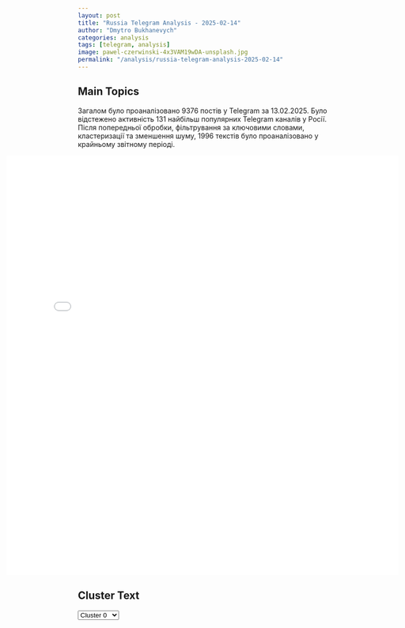 ```yaml
---
layout: post
title: "Russia Telegram Analysis - 2025-02-14"
author: "Dmytro Bukhanevych"
categories: analysis
tags: [telegram, analysis]
image: pawel-czerwinski-4x3VAM19wDA-unsplash.jpg
permalink: "/analysis/russia-telegram-analysis-2025-02-14"
---
```


<style>
    /* Adjusting iframe-container styles */
    .wide-iframe-container {
        width: calc(100% + 30vw);  /* Extending the width */
        margin-left: -15vw;       /* Negative margin to push to the left */
        overflow: hidden;         /* In case the iframe content spills over */
    }

    .wide-iframe-container iframe {
        width: 100%;  /* Making the iframe take the full width of its container */
        border: none; /* Removing any borders from the iframe */
    }

    /* Toggle mechanism */
    .hidden {
        display: none;
    }
    
    .show-content-target:checked + .show-content {
        display: block;
    }
</style>

<h2>Main Topics</h2>
<p>Загалом було проаналізовано 9376 постів у Telegram за 13.02.2025. Було відстежено активність 131 найбільш популярних Telegram каналів у Росії. Після попередньої обробки, фільтрування за ключовими словами, кластеризації та зменшення шуму, 1996 текстів було проаналізовано у крайньому звітному періоді.</p>
<!-- Embedding Main Plotly Visualization -->
<div class="wide-iframe-container">
    <iframe src="{{site.baseurl}}/visualizations/2025-02-14/fig_topics_time.html" height="850"></iframe>
</div>


<h2>Cluster Text</h2>

<!-- Dropdown to select a cluster -->
<select id="clusterSelector" onchange="displayClusterText()">
<option value="0">Cluster 0</option><option value="1">Cluster 1</option><option value="2">Cluster 2</option><option value="3">Cluster 3</option><option value="4">Cluster 4</option><option value="5">Cluster 5</option><option value="6">Cluster 6</option><option value="7">Cluster 7</option><option value="8">Cluster 8</option><option value="9">Cluster 9</option><option value="10">Cluster 10</option><option value="11">Cluster 11</option><option value="12">Cluster 12</option><option value="13">Cluster 13</option><option value="14">Cluster 14</option>
</select>

<!-- Display area for the selected cluster's text -->
<div id="clusterTextDisplay" class="hidden"></div>

<script type="text/javascript">
    var clusterDetails = {"0": "<b>Total Posts:</b> 39<br><b>Date:</b> 2025-02-13 19:31:07+00:00<br><b>Author:</b> cbpub<br><b>Link:</b> https://t.me/s/Cbpub/58795<br><b>Subscribers:</b> 618874<br><b>Text:</b> \u0422\u0435\u043a\u0441\u0442: \u0422\u0440\u0430\u043c\u043f: \"\u042f \u0431\u044b \u0441 \u0443\u0434\u043e\u0432\u043e\u043b\u044c\u0441\u0442\u0432\u0438\u0435\u043c \u0432\u0435\u0440\u043d\u0443\u043b \u0420\u043e\u0441\u0441\u0438\u044e \u0432 G7. \u0418\u0441\u043a\u043b\u044e\u0447\u0438\u0442\u044c \u0420\u043e\u0441\u0441\u0438\u044e \u0431\u044b\u043b\u043e \u043e\u0448\u0438\u0431\u043a\u043e\u0439\".", "1": "<b>Total Posts:</b> 502<br><b>Date:</b> 2025-02-13 01:07:39+00:00<br><b>Author:</b> radarrussiia<br><b>Link:</b> https://t.me/s/radarrussiia/18985<br><b>Subscribers:</b> 686656<br><b>Text:</b> \u0422\u0435\u043a\u0441\u0442: \u0413. \u0413\u0440\u044f\u0437\u0438 \u0438 \u0413\u0440\u044f\u0437\u0438\u043d\u0441\u043a\u043e\u0433\u043e \u041c\u0420. - \u043e\u043f\u0430\u0441\u043d\u043e\u0441\u0442\u044c \u043f\u043e \u0411\u041f\u041b\u0410\u2757\ufe0f\u0420\u0430\u0434\u0430\u0440 \u043f\u043e \u0432\u0441\u0435\u0439 \u0420\u043e\u0441\u0441\u0438\u0438 - @radarrussiia", "2": "<b>Total Posts:</b> 241<br><b>Date:</b> 2025-02-13 06:51:32+00:00<br><b>Author:</b> voenkorkotenok<br><b>Link:</b> https://t.me/s/voenkorKotenok/62105<br><b>Subscribers:</b> 380655<br><b>Text:</b> \u0422\u0435\u043a\u0441\u0442: \u041f\u0440\u043e\u0442\u0438\u0432\u043d\u0438\u043a \u043c\u0438\u043d\u0443\u0432\u0448\u0435\u0439 \u043d\u043e\u0447\u044c\u044e \u043e\u0440\u0433\u0430\u043d\u0438\u0437\u043e\u0432\u0430\u043b \u043c\u0430\u0441\u0448\u0442\u0430\u0431\u043d\u044b\u0439 \u043d\u0430\u043b\u0435\u0442 \u0411\u041f\u041b\u0410 \u0441\u0430\u043c\u043e\u043b\u0435\u0442\u043d\u043e\u0433\u043e \u0442\u0438\u043f\u0430 \u043d\u0430 \u0440\u043e\u0441\u0441\u0438\u0439\u0441\u043a\u0438\u0435 \u0440\u0435\u0433\u0438\u043e\u043d\u044b.\u0414\u0435\u0436\u0443\u0440\u043d\u044b\u043c\u0438 \u0441\u0440\u0435\u0434\u0441\u0442\u0432\u0430\u043c\u0438 \u041f\u0412\u041e \u0441\u0431\u0438\u0442\u044b 83 \u0443\u043a\u0440\u0430\u0438\u043d\u0441\u043a\u0438\u0445 \u0434\u0440\u043e\u043d\u0430.\u0411\u043e\u043b\u044c\u0448\u0435 \u0432\u0441\u0435\u0433\u043e \u0430\u043f\u043f\u0430\u0440\u0430\u0442\u043e\u0432 \u2014 37 \u0435\u0434\u0438\u043d\u0438\u0446 \u2014 \u0443\u043d\u0438\u0447\u0442\u043e\u0436\u0435\u043d\u043e \u043d\u0430\u0434 \u0411\u0440\u044f\u043d\u0441\u043a\u043e\u0439 \u043e\u0431\u043b\u0430\u0441\u0442\u044c\u044e. \u041a\u0440\u043e\u043c\u0435 \u0442\u043e\u0433\u043e, \u043f\u043e 12 \u0431\u0435\u0441\u043f\u0438\u043b\u043e\u0442\u043d\u0438\u043a\u043e\u0432 \u0441\u0431\u0438\u0442\u043e \u043d\u0430\u0434 \u041a\u0443\u0440\u0441\u043a\u043e\u0439 \u0438 \u041b\u0438\u043f\u0435\u0446\u043a\u043e\u0439 \u043e\u0431\u043b\u0430\u0441\u0442\u044f\u043c\u0438, \u0434\u0435\u0432\u044f\u0442\u044c \u2014 \u043d\u0430\u0434 \u0422\u0432\u0435\u0440\u0441\u043a\u043e\u0439, \u043f\u043e \u0442\u0440\u0438 \u2014 \u043d\u0430\u0434 \u0411\u0435\u043b\u0433\u043e\u0440\u043e\u0434\u0441\u043a\u043e\u0439, \u041a\u0430\u043b\u0443\u0436\u0441\u043a\u043e\u0439, \u0421\u043c\u043e\u043b\u0435\u043d\u0441\u043a\u043e\u0439 \u0438 \u0412\u043e\u0440\u043e\u043d\u0435\u0436\u0441\u043a\u043e\u0439, \u043e\u0434\u0438\u043d \u2014 \u043d\u0430\u0434 \u0420\u043e\u0441\u0442\u043e\u0432\u0441\u043a\u043e\u0439.@voenkorKotenok", "3": "<b>Total Posts:</b> 48<br><b>Date:</b> 2025-02-13 21:19:57+00:00<br><b>Author:</b> shot_shot<br><b>Link:</b> https://t.me/s/shot_shot/77338<br><b>Subscribers:</b> 1243135<br><b>Text:</b> \u0422\u0435\u043a\u0441\u0442: \u0414\u043e\u043d\u0430\u043b\u044c\u0434 \u0422\u0440\u0430\u043c\u043f \u0430\u043d\u043e\u043d\u0441\u0438\u0440\u043e\u0432\u0430\u043b \u0432\u0441\u0442\u0440\u0435\u0447\u0443 \u043f\u0440\u0435\u0434\u0441\u0442\u0430\u0432\u0438\u0442\u0435\u043b\u0435\u0439 \u0420\u043e\u0441\u0441\u0438\u0438, \u0421\u0428\u0410 \u0438 \u0423\u043a\u0440\u0430\u0438\u043d\u044b \u043d\u0430 \u041c\u044e\u043d\u0445\u0435\u043d\u0441\u043a\u043e\u0439 \u043a\u043e\u043d\u0444\u0435\u0440\u0435\u043d\u0446\u0438\u0438 \u043f\u043e \u0431\u0435\u0437\u043e\u043f\u0430\u0441\u043d\u043e\u0441\u0442\u0438.\u0427\u0442\u043e \u0435\u0449\u0451 \u0441\u043a\u0430\u0437\u0430\u043b \u043f\u0440\u0435\u0437\u0438\u0434\u0435\u043d\u0442 \u0421\u0428\u0410:\u00a0\u2014 \u041f\u0440\u0435\u0434\u0441\u0442\u0430\u0432\u0438\u0442\u0435\u043b\u0438 \u0420\u0424 \u0438 \u0421\u0428\u0410 \u043f\u0440\u043e\u0432\u0435\u0434\u0443\u0442 14 \u0444\u0435\u0432\u0440\u0430\u043b\u044f \u043a\u043e\u043d\u0442\u0430\u043a\u0442\u044b \u043f\u043e \u0443\u0440\u0435\u0433\u0443\u043b\u0438\u0440\u043e\u0432\u0430\u043d\u0438\u044e \u0443\u043a\u0440\u0430\u0438\u043d\u0441\u043a\u043e\u0433\u043e \u043a\u043e\u043d\u0444\u043b\u0438\u043a\u0442\u0430: \"\u0411\u0443\u0434\u0435\u0442 \u0432\u0441\u0442\u0440\u0435\u0447\u0430 \u0432 \u041c\u044e\u043d\u0445\u0435\u043d\u0435 \u0437\u0430\u0432\u0442\u0440\u0430, \u0420\u043e\u0441\u0441\u0438\u044f \u0442\u0430\u043c \u0431\u0443\u0434\u0435\u0442 \u0441 \u043d\u0430\u0448\u0438\u043c\u0438 \u043b\u044e\u0434\u044c\u043c\u0438, \u0423\u043a\u0440\u0430\u0438\u043d\u0430 \u0442\u043e\u0436\u0435 \u043f\u0440\u0438\u0433\u043b\u0430\u0448\u0435\u043d\u0430. \u041d\u0435 \u0437\u043d\u0430\u044e \u0442\u043e\u0447\u043d\u043e, \u043a\u0442\u043e \u0431\u0443\u0434\u0435\u0442 \u043e\u0442 \u0441\u0442\u0440\u0430\u043d, \u043d\u043e \u0432\u044b\u0441\u043e\u043a\u043e\u043f\u043e\u0441\u0442\u0430\u0432\u043b\u0435\u043d\u043d\u044b\u0435 \u043b\u044e\u0434\u0438 \u0438\u0437 \u0420\u043e\u0441\u0441\u0438\u0438, \u0423\u043a\u0440\u0430\u0438\u043d\u044b \u0438 \u0421\u0428\u0410\".\u2014 \u0411\u043e\u0435\u0432\u044b\u0435 \u0434\u0435\u0439\u0441\u0442\u0432\u0438\u044f \u043d\u0430 \u0423\u043a\u0440\u0430\u0438\u043d\u0435 \u043d\u0430\u0447\u0430\u043b\u0438\u0441\u044c, \u043f\u043e\u0442\u043e\u043c\u0443 \u0447\u0442\u043e \u0411\u0430\u0439\u0434\u0435\u043d \u043f\u043e\u043e\u0431\u0435\u0449\u0430\u043b \u0423\u043a\u0440\u0430\u0438\u043d\u0435 \u0432\u0441\u0442\u0443\u043f\u043b\u0435\u043d\u0438\u0435 \u0432 \u041d\u0410\u0422\u041e.\u2014 \u041f\u043b\u0430\u043d\u0438\u0440\u0443\u0435\u0442 \u043f\u0440\u043e\u0432\u0435\u0441\u0442\u0438 \u0441\u0430\u043c\u043c\u0438\u0442 \u0441 \u0421\u0438 \u0426\u0437\u0438\u043d\u044c\u043f\u0438\u043d\u043e\u043c \u0438 \u041f\u0443\u0442\u0438\u043d\u044b\u043c \u043e \u0441\u043e\u043a\u0440\u0430\u0449\u0435\u043d\u0438\u0438 \u0430\u0440\u0441\u0435\u043d\u0430\u043b\u0430 \u044f\u0434\u0435\u0440\u043d\u044b\u0445 \u0432\u043e\u043e\u0440\u0443\u0436\u0435\u043d\u0438\u0439.\u00a0\u2014 \u0425\u043e\u0442\u0435\u043b \u0431\u044b \u0432\u0435\u0440\u043d\u0443\u0442\u044c \u0420\u043e\u0441\u0441\u0438\u044e \u0432 G7. \u041e\u0431\u0430\u043c\u0430 \u0441\u043e\u0432\u0435\u0440\u0448\u0438\u043b \u043e\u0448\u0438\u0431\u043a\u0443, \u0438\u0441\u043a\u043b\u044e\u0447\u0438\u0432 \u0420\u043e\u0441\u0441\u0438\u044e \u0438\u0437 G8: \"\u0412\u043e\u043f\u0440\u043e\u0441 \u0431\u044b\u043b \u043d\u0435 \u0432 \u0442\u043e\u043c, \u0447\u0442\u043e\u0431\u044b \u043b\u044e\u0431\u0438\u0442\u044c \u0438\u043b\u0438 \u043d\u0435 \u043b\u044e\u0431\u0438\u0442\u044c \u0420\u043e\u0441\u0441\u0438\u044e, \u044d\u0442\u043e \u0431\u044b\u043b\u043e G8. \u0414\u0443\u043c\u0430\u044e, \u041f\u0443\u0442\u0438\u043d \u0440\u0430\u0434 \u0431\u044b\u043b \u0431\u044b \u0432\u0435\u0440\u043d\u0443\u0442\u044c\u0441\u044f\".\u00a0\u2014 \u0412\u043e \u0432\u0440\u0435\u043c\u044f \u0440\u0430\u0437\u0433\u043e\u0432\u043e\u0440\u0430 \u0441 \u041f\u0443\u0442\u0438\u043d\u044b\u043c \u0432\u0435\u0440\u0438\u043b \u0435\u0433\u043e \u0441\u043b\u043e\u0432\u0430\u043c \u043e \u0436\u0435\u043b\u0430\u043d\u0438\u0438 \u0443\u0440\u0435\u0433\u0443\u043b\u0438\u0440\u043e\u0432\u0430\u043d\u0438\u044f \u043a\u043e\u043d\u0444\u043b\u0438\u043a\u0442\u0430 \u043d\u0430 \u0423\u043a\u0440\u0430\u0438\u043d\u0435.\u263a \u041f\u043e\u0434\u043f\u0438\u0441\u044b\u0432\u0430\u0439\u0441\u044f \u043d\u0430 SHOT\ud83d\ude42 \u041f\u0440\u0438\u0441\u043b\u0430\u0442\u044c \u043d\u043e\u0432\u043e\u0441\u0442\u044c", "4": "<b>Total Posts:</b> 22<br><b>Date:</b> 2025-02-13 20:06:13+00:00<br><b>Author:</b> ru2ch<br><b>Link:</b> https://t.me/s/ru2ch/135289<br><b>Subscribers:</b> 553412<br><b>Text:</b> \u0422\u0435\u043a\u0441\u0442: \u2757\ufe0f\u041f\u0430\u0441\u0441\u0430\u0436\u0438\u0440\u0441\u043a\u0438\u0439 \u0431\u043e\u0440\u0442 \u0412\u0412\u0421 \u0421\u0428\u0410 C-37B VIP \u0441\u043e\u0432\u0435\u0440\u0448\u0438\u043b \u043f\u043e\u0441\u0430\u0434\u043a\u0443 \u0432 \u0441\u0442\u043e\u043b\u0438\u0447\u043d\u043e\u043c \u0430\u044d\u0440\u043e\u043f\u043e\u0440\u0442\u0443 \u0412\u043d\u0443\u043a\u043e\u0432\u043e", "5": "<b>Total Posts:</b> 719<br><b>Date:</b> 2025-02-13 15:16:30+00:00<br><b>Author:</b> ukr_2025_ru<br><b>Link:</b> https://t.me/s/ukr_2025_ru/234116<br><b>Subscribers:</b> 481449<br><b>Text:</b> \u0422\u0435\u043a\u0441\u0442: \u2755 \u0420\u043e\u0441\u0441\u0438\u044f \u0441\u0447\u0438\u0442\u0430\u0435\u0442 \u0421\u0428\u0410 \u0433\u043b\u0430\u0432\u043d\u044b\u043c \u0432\u0438\u0437\u0430\u0432\u0438 \u0432 \u043f\u0435\u0440\u0435\u0433\u043e\u0432\u043e\u0440\u0430\u0445 \u043f\u043e \u0423\u043a\u0440\u0430\u0438\u043d\u0435, \u0437\u0430\u044f\u0432\u0438\u043b \u041f\u0435\u0441\u043a\u043e\u0432\u0414\u0440\u0443\u0433\u0438\u0435 \u0437\u0430\u044f\u0432\u043b\u0435\u043d\u0438\u044f \u043f\u0440\u0435\u0441\u0441-\u0441\u0435\u043a\u0440\u0435\u0442\u0430\u0440\u044f \u041f\u0440\u0435\u0437\u0438\u0434\u0435\u043d\u0442\u0430 \u0420\u043e\u0441\u0441\u0438\u0438\ud83d\udfe6 \u0423\u043a\u0440\u0430\u0438\u043d\u0430 \u043e\u0431\u044f\u0437\u0430\u0442\u0435\u043b\u044c\u043d\u043e \u0431\u0443\u0434\u0435\u0442 \u0442\u0430\u043a \u0438\u043b\u0438 \u0438\u043d\u0430\u0447\u0435 \u0443\u0447\u0430\u0441\u0442\u0432\u043e\u0432\u0430\u0442\u044c \u0432 \u043f\u0435\u0440\u0435\u0433\u043e\u0432\u043e\u0440\u0430\u0445 \u043f\u043e \u0443\u0440\u0435\u0433\u0443\u043b\u0438\u0440\u043e\u0432\u0430\u043d\u0438\u044e, \u043d\u043e \u0431\u0443\u0434\u0435\u0442 \u0438 \u0434\u0432\u0443\u0441\u0442\u043e\u0440\u043e\u043d\u043d\u0438\u0439 \u0440\u043e\u0441\u0441\u0438\u0439\u0441\u043a\u043e-\u0430\u043c\u0435\u0440\u0438\u043a\u0430\u043d\u0441\u043a\u0438\u0439 \u0442\u0440\u0435\u043a;\ud83d\udfe6 \u041f\u0443\u0442\u0438\u043d \u0438 \u0422\u0440\u0430\u043c\u043f \u043d\u0435 \u043e\u0431\u0441\u0443\u0436\u0434\u0430\u043b\u0438 \u0432\u0447\u0435\u0440\u0430 \u043f\u0440\u0430\u0432\u043e\u0432\u043e\u0439 \u0441\u0442\u0430\u0442\u0443\u0441 \u0417\u0435\u043b\u0435\u043d\u0441\u043a\u043e\u0433\u043e;\ud83d\udfe6 \u041f\u043e\u043a\u0430 \u0440\u0430\u043d\u043e \u0433\u043e\u0432\u043e\u0440\u0438\u0442\u044c, \u043a\u043e\u0433\u0434\u0430 \u041f\u0443\u0442\u0438\u043d \u0438 \u0422\u0440\u0430\u043c\u043f \u043c\u043e\u0433\u0443\u0442 \u0432\u043e\u0441\u043f\u043e\u043b\u044c\u0437\u043e\u0432\u0430\u0442\u044c\u0441\u044f \u0432\u0437\u0430\u0438\u043c\u043d\u044b\u043c\u0438 \u043f\u0440\u0438\u0433\u043b\u0430\u0448\u0435\u043d\u0438\u044f\u043c\u0438 \u043f\u0440\u0438\u0435\u0445\u0430\u0442\u044c;\ud83d\udfe6 \u042d\u0440-\u0420\u0438\u044f\u0434 \u0444\u0438\u0433\u0443\u0440\u0438\u0440\u043e\u0432\u0430\u043b \u043a\u0430\u043a \u0432\u043e\u0437\u043c\u043e\u0436\u043d\u043e\u0435 \u043c\u0435\u0441\u0442\u043e \u0434\u043b\u044f \u0432\u0441\u0442\u0440\u0435\u0447\u0438 \u041f\u0443\u0442\u0438\u043d\u0430 \u0438 \u0422\u0440\u0430\u043c\u043f\u0430 \u0432\u043e \u0432\u0440\u0435\u043c\u044f \u0438\u0445 \u0442\u0435\u043b\u0435\u0444\u043e\u043d\u043d\u043e\u0433\u043e \u0440\u0430\u0437\u0433\u043e\u0432\u043e\u0440\u0430;\ud83d\udfe6 \u041f\u0435\u0441\u043a\u043e\u0432 \u043d\u0430\u043f\u043e\u043c\u043d\u0438\u043b \u043e \u0436\u0435\u043b\u0430\u043d\u0438\u0438 \u0422\u0440\u0430\u043c\u043f\u0430 \u043f\u043e\u0437\u0432\u043e\u043d\u0438\u0442\u044c \u041f\u0443\u0442\u0438\u043d\u0443, \u043e\u0442\u0432\u0435\u0447\u0430\u044f \u043d\u0430 \u0432\u043e\u043f\u0440\u043e\u0441, \u043f\u043e \u0447\u044c\u0435\u0439 \u0438\u043d\u0438\u0446\u0438\u0430\u0442\u0438\u0432\u0435 \u043f\u0440\u043e\u0448\u0435\u043b \u0440\u0430\u0437\u0433\u043e\u0432\u043e\u0440;\ud83d\udfe6 \u041f\u043e\u043a\u0430 \u0440\u0430\u043d\u043e \u0433\u043e\u0432\u043e\u0440\u0438\u0442\u044c, \u043a\u043e\u0433\u0434\u0430 \u041f\u0443\u0442\u0438\u043d \u0438 \u0422\u0440\u0430\u043c\u043f \u043c\u043e\u0433\u0443\u0442 \u0432\u043e\u0441\u043f\u043e\u043b\u044c\u0437\u043e\u0432\u0430\u0442\u044c\u0441\u044f \u0432\u0437\u0430\u0438\u043c\u043d\u044b\u043c\u0438 \u043f\u0440\u0438\u0433\u043b\u0430\u0448\u0435\u043d\u0438\u044f\u043c\u0438 \u043f\u0440\u0438\u0435\u0445\u0430\u0442\u044c;\ud83d\udfe6 \u041f\u0443\u0442\u0438\u043d \u0438 \u0422\u0440\u0430\u043c\u043f \u043d\u0438\u043a\u0430\u043a \u043d\u0435 \u043e\u0431\u0441\u0443\u0436\u0434\u0430\u043b\u0438 \u0435\u0432\u0440\u043e\u043f\u0435\u0439\u0441\u043a\u0438\u0435 \u0434\u0435\u043b\u0430 \u0432\u043e \u0432\u0447\u0435\u0440\u0430\u0448\u043d\u0435\u0439 \u0431\u0435\u0441\u0435\u0434\u0435;\ud83d\udfe6 \u041f\u0443\u0442\u0438\u043d \u0431\u0443\u0434\u0435\u0442 \u0440\u0430\u0434 \u043f\u0440\u0438\u0432\u0435\u0442\u0441\u0442\u0432\u043e\u0432\u0430\u0442\u044c \u0432 \u041c\u043e\u0441\u043a\u0432\u0435 \u043b\u0438\u0434\u0435\u0440\u043e\u0432 \u043a\u0440\u0443\u043f\u043d\u044b\u0445 \u0441\u0442\u0440\u0430\u043d, \u0432 \u0442\u043e\u043c \u0447\u0438\u0441\u043b\u0435 \u0422\u0440\u0430\u043c\u043f\u0430, \u0435\u0441\u043b\u0438 \u043e\u043d\u0438 \u0440\u0435\u0448\u0430\u0442 \u043f\u0440\u0438\u0435\u0445\u0430\u0442\u044c \u043d\u0430 9 \u041c\u0430\u044f.", "6": "<b>Total Posts:</b> 26<br><b>Date:</b> 2025-02-13 07:17:01+00:00<br><b>Author:</b> lentadnya<br><b>Link:</b> https://t.me/s/lentadnya/128304<br><b>Subscribers:</b> 323375<br><b>Text:</b> \u0422\u0435\u043a\u0441\u0442: \ud83d\udc47 \u041a\u0443\u0440\u0441 \u0434\u043e\u043b\u043b\u0430\u0440\u0430 \u043e\u043f\u0443\u0441\u0442\u0438\u043b\u0441\u044f \u0434\u043e 91 \u0440\u0443\u0431\u043b\u044f \u043f\u043e\u0441\u043b\u0435 \u0440\u0430\u0437\u0433\u043e\u0432\u043e\u0440\u0430 \u041f\u0443\u0442\u0438\u043d\u0430 \u0438 \u0422\u0440\u0430\u043c\u043f\u0430.\u041d\u0430 \u044d\u0442\u043e\u043c \u0444\u043e\u043d\u0435  \u0430\u043a\u0446\u0438\u0438 \u043a\u0440\u0443\u043f\u043d\u0435\u0439\u0448\u0438\u0445 \u043e\u0442\u0435\u0447\u0435\u0441\u0442\u0432\u0435\u043d\u043d\u044b\u0445 \u0444\u0438\u0440\u043c \u0432\u0437\u043b\u0435\u0442\u0435\u043b\u0438 \u043d\u0430 5\u20138%. \u0418\u043d\u0434\u0435\u043a\u0441 \u041c\u043e\u0441\u0431\u0438\u0440\u0436\u0438 \u0437\u0430 \u0441\u0443\u0442\u043a\u0438 \u043f\u043e\u0434\u043d\u044f\u043b\u0441\u044f \u043d\u0430 5,7%, \u0434\u043e\u0441\u0442\u0438\u0433\u043d\u0443\u0432 \u0437\u043d\u0430\u0447\u0435\u043d\u0438\u0439 \u0438\u044e\u043b\u044f 2024 \u0433\u043e\u0434\u0430. \u041d\u0430\u0431\u043b\u044e\u0434\u0430\u044e\u0442\u0441\u044f \u0440\u0435\u043a\u043e\u0440\u0434\u043d\u044b\u0435 \u043e\u0431\u044a\u0451\u043c\u044b \u0442\u043e\u0440\u0433\u043e\u0432.\u0416\u043c\u0438 \u2764\ufe0f, \u0447\u0442\u043e\u0431\u044b \u043e\u043f\u0443\u0441\u0442\u0438\u0442\u044c \u0434\u043e\u043b\u043b\u0430\u0440 \u0435\u0449\u0451 \u043d\u0438\u0436\u0435\ud83d\udc49 \u041f\u043e\u0434\u043f\u0438\u0448\u0438\u0441\u044c \u043d\u0430 \u041b\u0435\u043d\u0442\u0443 \u0434\u043d\u044f", "7": "<b>Total Posts:</b> 27<br><b>Date:</b> 2025-02-13 16:28:02+00:00<br><b>Author:</b> cbpub<br><b>Link:</b> https://t.me/s/Cbpub/58782<br><b>Subscribers:</b> 618874<br><b>Text:</b> \u0422\u0435\u043a\u0441\u0442: \u0421\u0428\u0410 \u0432\u0432\u0435\u043b\u0438 \u0441\u0430\u043d\u043a\u0446\u0438\u0438 \u043f\u0440\u043e\u0442\u0438\u0432 \u043f\u0440\u043e\u043a\u0443\u0440\u043e\u0440\u0430 \u041c\u0423\u0421 \u041a\u0430\u0440\u0438\u043c\u0430 \u0425\u0430\u043d\u0430, \u043a\u043e\u0442\u043e\u0440\u044b\u0439 \u0432\u044b\u0434\u0430\u043b \u043e\u0440\u0434\u0435\u0440 \u043d\u0430 \u0430\u0440\u0435\u0441\u0442 \u041f\u0443\u0442\u0438\u043d\u0430.\u041c\u043e\u0441\u043a\u0432\u0430 \u0438 \u0412\u0430\u0448\u0438\u043d\u0433\u0442\u043e\u043d \u2014 \u0431\u0440\u0430\u0442\u044c\u044f \u043d\u0430\u0432\u0435\u043a", "8": "<b>Total Posts:</b> 74<br><b>Date:</b> 2025-02-13 14:13:14+00:00<br><b>Author:</b> ejdailyru<br><b>Link:</b> https://t.me/s/ejdailyru/302371<br><b>Subscribers:</b> 570183<br><b>Text:</b> \u0422\u0435\u043a\u0441\u0442: \u041f\u0440\u0435\u0437\u0438\u0434\u0435\u043d\u0442 \u0423\u043a\u0440\u0430\u0438\u043d\u044b \u0412\u043b\u0430\u0434\u0438\u043c\u0438\u0440 \u0417\u0435\u043b\u0435\u043d\u0441\u043a\u0438\u0439 \u0434\u043e\u043f\u0443\u0441\u0442\u0438\u043b \u0432\u043e\u0437\u043c\u043e\u0436\u043d\u043e\u0441\u0442\u044c \u0441\u043d\u044f\u0442\u0438\u044f \u0441\u0430\u043d\u043a\u0446\u0438\u0439 \u043f\u0440\u043e\u0442\u0438\u0432 \u041f\u0435\u0442\u0440\u0430 \u041f\u043e\u0440\u043e\u0448\u0435\u043d\u043a\u043e, \u0435\u0441\u043b\u0438 \u0442\u043e\u0442 \u043f\u0435\u0440\u0435\u0434\u0430\u0441\u0442 \u0430\u0440\u043c\u0438\u0438 \u0423\u043a\u0440\u0430\u0438\u043d\u044b \u0441\u0432\u043e\u0438 \u0434\u0435\u043d\u044c\u0433\u0438, \u043a\u043e\u0442\u043e\u0440\u044b\u0435 \u0431\u044b\u043b\u0438 \u0432\u044b\u0432\u0435\u0434\u0435\u043d\u044b \u0438\u0437 \u0441\u0442\u0440\u0430\u043d\u044b.\u041f\u043e \u0441\u043b\u043e\u0432\u0430\u043c \u0417\u0435\u043b\u0435\u043d\u0441\u043a\u043e\u0433\u043e, \u0440\u0435\u0447\u044c \u0438\u0434\u0435\u0442 \u043e \u00ab\u043c\u0438\u043b\u043b\u0438\u0430\u0440\u0434\u0430\u0445 \u0433\u0440\u0438\u0432\u0435\u043d\u00bb. \u041e\u043d \u0434\u043e\u0431\u0430\u0432\u0438\u043b, \u0447\u0442\u043e \u0442\u0435, \u043a\u0442\u043e \u043f\u043e\u043f\u0430\u043b \u043f\u043e\u0434 \u0441\u0430\u043d\u043a\u0446\u0438\u0438, \u043c\u043e\u0433\u0443\u0442 \u0432\u0435\u0440\u043d\u0443\u0442\u044c \u0441\u0440\u0435\u0434\u0441\u0442\u0432\u0430 \u0432 \u0431\u044e\u0434\u0436\u0435\u0442. \u0418\u0445 \u043d\u0430\u043f\u0440\u0430\u0432\u044f\u0442 \u0432 \u0432\u043e\u043e\u0440\u0443\u0436\u0435\u043d\u043d\u044b\u0435 \u0441\u0438\u043b\u044b. \u0412 \u044d\u0442\u043e\u043c \u0441\u043b\u0443\u0447\u0430\u0435 \u0441\u0430\u043d\u043a\u0446\u0438\u0438 \u0441\u043d\u0438\u043c\u0443\u0442, \u043f\u043e\u043e\u0431\u0435\u0449\u0430\u043b \u0443\u043a\u0440\u0430\u0438\u043d\u0441\u043a\u0438\u0439 \u043f\u0440\u0435\u0437\u0438\u0434\u0435\u043d\u0442.\u00ab\u042f \u043f\u0440\u043e\u0441\u0442\u043e \u0443\u0434\u0438\u0432\u043b\u0435\u043d, \u0447\u0442\u043e \u0440\u0430\u043d\u044c\u0448\u0435 \u0444\u0438\u043d\u043c\u043e\u043d\u0438\u0442\u043e\u0440\u0438\u043d\u0433 \u043d\u0438\u0447\u0435\u0433\u043e \u043d\u0430\u043c \u043d\u0435 \u043f\u043e\u043a\u0430\u0437\u044b\u0432\u0430\u043b\u00bb, \u2014 \u0440\u0430\u0441\u0441\u043a\u0430\u0437\u0430\u043b \u0417\u0435\u043b\u0435\u043d\u0441\u043a\u0438\u0439.\u041f\u043b\u0430\u0442\u0444\u043e\u0440\u043c\u0430 X (ru)|\u041f\u043b\u0430\u0442\u0444\u043e\u0440\u043ca \u0425 (eng)|BlueSky|WhatsApp", "9": "<b>Total Posts:</b> 35<br><b>Date:</b> 2025-02-13 06:15:14+00:00<br><b>Author:</b> dimsmirnov175<br><b>Link:</b> https://t.me/s/dimsmirnov175/90267<br><b>Subscribers:</b> 344081<br><b>Text:</b> \u0422\u0435\u043a\u0441\u0442: \u00ab\u041a\u0438\u0442\u0430\u0439 \u043f\u044b\u0442\u0430\u0435\u0442\u0441\u044f \u0441\u044b\u0433\u0440\u0430\u0442\u044c \u0440\u043e\u043b\u044c \u043c\u0438\u0440\u043e\u0442\u0432\u043e\u0440\u0446\u0430 \u0432 \u0423\u043a\u0440\u0430\u0438\u043d\u0435\u00bb: \u041f\u0435\u043a\u0438\u043d \u043f\u0440\u0435\u0434\u043b\u043e\u0436\u0438\u043b \u043e\u0440\u0433\u0430\u043d\u0438\u0437\u043e\u0432\u0430\u0442\u044c \u0432\u0441\u0442\u0440\u0435\u0447\u0443 \u041f\u0443\u0442\u0438\u043d\u0430 \u0438 \u0422\u0440\u0430\u043c\u043f\u0430.\u00ab\u041a\u0438\u0442\u0430\u0439 \u0432 \u043f\u043e\u0441\u043b\u0435\u0434\u043d\u0438\u0435 \u043d\u0435\u0434\u0435\u043b\u0438 \u043f\u0435\u0440\u0435\u0434\u0430\u043b \u043a\u043e\u043c\u0430\u043d\u0434\u0435 \u0422\u0440\u0430\u043c\u043f\u0430 \u0447\u0435\u0440\u0435\u0437 \u043f\u043e\u0441\u0440\u0435\u0434\u043d\u0438\u043a\u043e\u0432 \u043f\u0440\u0435\u0434\u043b\u0436\u0435\u043d\u0438\u0435 \u043e \u043f\u0440\u043e\u0432\u0435\u0434\u0435\u043d\u0438\u0438 \u0432\u0441\u0442\u0440\u0435\u0447\u0438 \u0441 \u0443\u0447\u0430\u0441\u0442\u0438\u0435\u043c \u041f\u0443\u0442\u0438\u043d\u0430 \u0438 \u0422\u0440\u0430\u043c\u043f\u0430 \u0438 \u0441\u043e\u0434\u0435\u0439\u0441\u0442\u0432\u0438\u0438 \u043c\u0438\u0440\u043e\u0442\u0432\u043e\u0440\u0447\u0435\u0441\u043a\u0438\u043c \u0443\u0441\u0438\u043b\u0438\u044f\u043c \u043f\u043e\u0441\u043b\u0435 \u0432\u043e\u0437\u043c\u043e\u0436\u043d\u043e\u0433\u043e \u0437\u0430\u043a\u043b\u044e\u0447\u0435\u043d\u0438\u044f \u043f\u0435\u0440\u0435\u043c\u0438\u0440\u0438\u044f. \u041a\u0438\u0442\u0430\u0439\u0441\u043a\u043e\u0435 \u043f\u0440\u0435\u0434\u043b\u043e\u0436\u0435\u043d\u0438\u0435 \u0432 \u0447\u0430\u0441\u0442\u043d\u043e\u0441\u0442\u0438 \u043f\u0440\u0435\u0434\u0443\u0441\u043c\u0430\u0442\u0440\u0438\u0432\u0430\u0435\u0442 \u043f\u0440\u043e\u0432\u0435\u0434\u0435\u043d\u0438\u0435 \u0430\u043c\u0435\u0440\u0438\u043a\u0430\u043d\u043e-\u0440\u043e\u0441\u0441\u0438\u0439\u0441\u043a\u043e\u0433\u043e \u0441\u0430\u043c\u043c\u0438\u0442\u0430 \u0431\u0435\u0437 \u0443\u0447\u0430\u0441\u0442\u0438\u044f \u043f\u0440\u0435\u0437\u0438\u0434\u0435\u043d\u0442\u0430 \u0423\u043a\u0440\u0430\u0438\u043d\u044b \u0417\u0435\u043b\u0435\u043d\u0441\u043a\u043e\u0433\u043e. \u041f\u0435\u0440\u0441\u043f\u0435\u043a\u0442\u0438\u0432\u0430 \u0442\u043e\u0433\u043e, \u0447\u0442\u043e \u0421\u0428\u0410 \u0431\u0443\u0434\u0443\u0442 \u0432\u0435\u0441\u0442\u0438 \u043f\u0435\u0440\u0435\u0433\u043e\u0432\u043e\u0440\u044b \u043e \u0431\u0443\u0434\u0443\u0449\u0435\u043c \u0423\u043a\u0440\u0430\u0438\u043d\u044b \u0438 \u0435\u0432\u0440\u043e\u043f\u0435\u0439\u0441\u043a\u043e\u0439 \u0431\u0435\u0437\u043e\u043f\u0430\u0441\u043d\u043e\u0441\u0442\u0438 \u0441 \u0420\u043e\u0441\u0441\u0438\u0435\u0439 \u0438 \u041a\u0438\u0442\u0430\u0435\u043c, \u043f\u0440\u043e\u0442\u0438\u0432\u043e\u0440\u0435\u0447\u0438\u0442 \u0434\u0430\u0432\u043d\u0435\u043c\u0443 \u043e\u0431\u0435\u0449\u0430\u043d\u0438\u044e \u0417\u0430\u043f\u0430\u0434\u0430 \u0432\u043a\u043b\u044e\u0447\u0430\u0442\u044c \u0423\u043a\u0440\u0430\u0438\u043d\u0443 \u0432 \u043b\u044e\u0431\u044b\u0435 \u043f\u0435\u0440\u0435\u0433\u043e\u0432\u043e\u0440\u044b \u043f\u043e \u043e\u043f\u0440\u0435\u0434\u0435\u043b\u0435\u043d\u0438\u044e \u0435\u0435 \u0431\u0443\u0434\u0443\u0449\u0435\u0433\u043e. \u0411\u0435\u043b\u044b\u0439 \u0434\u043e\u043c \u043e\u0442\u043a\u0430\u0437\u0430\u043b\u0441\u044f \u043f\u043e\u0434\u0442\u0432\u0435\u0440\u0434\u0438\u0442\u044c, \u043f\u043e\u043b\u0443\u0447\u0438\u043b \u043b\u0438 \u043e\u043d \u043f\u0440\u0435\u0434\u043b\u043e\u0436\u0435\u043d\u0438\u0435 \u041a\u0438\u0442\u0430\u044f, \u043d\u043e \u0432\u0441\u0435 \u0436\u0435 \u043e\u0442\u043a\u043b\u043e\u043d\u0438\u043b \u0435\u0433\u043e.\u0412 \u043f\u0440\u043e\u0448\u043b\u043e\u043c \u043c\u0435\u0441\u044f\u0446\u0435 \u0422\u0440\u0430\u043c\u043f \u0441\u043a\u0430\u0437\u0430\u043b: \u00ab\u041d\u0430\u0434\u0435\u044e\u0441\u044c, \u041a\u0438\u0442\u0430\u0439 \u0441\u043c\u043e\u0436\u0435\u0442 \u043f\u043e\u043c\u043e\u0447\u044c \u043d\u0430\u043c \u043e\u0441\u0442\u0430\u043d\u043e\u0432\u0438\u0442\u044c \u0432\u043e\u0439\u043d\u0443, \u0432 \u0447\u0430\u0441\u0442\u043d\u043e\u0441\u0442\u0438, \u043c\u0435\u0436\u0434\u0443 \u0420\u043e\u0441\u0441\u0438\u0435\u0439 \u0438 \u0423\u043a\u0440\u0430\u0438\u043d\u043e\u0439\u00bb\u041f\u043e\u0434\u043f\u0438\u0448\u0438\u0441\u044c \u043d\u0430 \u041f\u0423\u041b N3", "10": "<b>Total Posts:</b> 19<br><b>Date:</b> 2025-02-13 14:56:26+00:00<br><b>Author:</b> slvn_pomet<br><b>Link:</b> https://t.me/s/slvn_pomet/14068<br><b>Subscribers:</b> 3387496237<br><b>Text:</b> \u0422\u0435\u043a\u0441\u0442: \u26a1\ufe0f \u0422\u0440\u0430\u043c\u043f \u0438 \u041f\u0443\u0442\u0438\u043d, \u0432\u0435\u0440\u043e\u044f\u0442\u043d\u043e, \u043f\u043e\u043f\u044b\u0442\u0430\u044e\u0442\u0441\u044f \u043e\u0431\u0435\u0441\u043f\u0435\u0447\u0438\u0442\u044c \u043f\u0440\u0435\u043a\u0440\u0430\u0449\u0435\u043d\u0438\u0435 \u043e\u0433\u043d\u044f \u043a \u041f\u0430\u0441\u0445\u0435 (20 \u0430\u043f\u0440\u0435\u043b\u044f) \u0438\u043b\u0438 9 \u043c\u0430\u044f, \u2014 FT \u0441\u043e \u0441\u0441\u044b\u043b\u043a\u043e\u0439 \u043d\u0430 \u0443\u043a\u0440\u0430\u0438\u043d\u0441\u043a\u0438\u0445 \u0438 \u0437\u0430\u043f\u0430\u0434\u043d\u044b\u0445 \u0432\u044b\u0441\u043e\u043a\u043e\u043f\u043e\u0441\u0442\u0430\u0432\u043b\u0435\u043d\u043d\u044b\u0445 \u0447\u0438\u043d\u043e\u0432\u043d\u0438\u043a\u043e\u0432.\u0421\u043e\u043b\u043e\u0432\u044c\u0438\u043d\u044b\u0439 \u041f\u043e\u043c\u0451\u0442", "11": "<b>Total Posts:</b> 22<br><b>Date:</b> 2025-02-13 19:11:27+00:00<br><b>Author:</b> tvrain<br><b>Link:</b> https://t.me/s/tvrain/85657<br><b>Subscribers:</b> 479226<br><b>Text:</b> \u0422\u0435\u043a\u0441\u0442: \u0420\u043e\u0441\u0441\u0438\u044f\u043d\u0438\u043d\u0430 \u0410\u043b\u0435\u043a\u0441\u0430\u043d\u0434\u0440\u0430 \u0412\u0438\u043d\u043d\u0438\u043a\u0430 \u043e\u0441\u0432\u043e\u0431\u043e\u0434\u0438\u043b\u0438 \u0438\u0437 \u0442\u044e\u0440\u044c\u043c\u044b \u0432 \u0421\u0428\u0410 \u0438 \u0434\u043e\u0441\u0442\u0430\u0432\u0438\u043b\u0438 \u0432 \u0422\u0443\u0440\u0446\u0438\u044e, \u0433\u0434\u0435 \u0435\u0433\u043e \u043f\u043e\u0441\u0430\u0434\u0438\u043b\u0438 \u043d\u0430 \u0440\u0435\u0439\u0441 \u0432 \u0420\u043e\u0441\u0441\u0438\u044e\u041e\u0431 \u044d\u0442\u043e\u043c \u00ab\u0418\u043d\u0442\u0435\u0440\u0444\u0430\u043a\u0441\u0443\u00bb \u0441\u043e\u043e\u0431\u0449\u0438\u043b \u0430\u0434\u0432\u043e\u043a\u0430\u0442 \u0412\u0438\u043d\u043d\u0438\u043a\u0430 \u0410\u0440\u043a\u0430\u0434\u0438\u0439 \u0411\u0443\u0445. \u041f\u043e \u0435\u0433\u043e \u0441\u043b\u043e\u0432\u0430\u043c, \u043f\u0440\u0438\u0431\u044b\u0442\u0438\u0435 \u0412\u0438\u043d\u043d\u0438\u043a\u0430 \u00ab\u0432 \u043c\u043e\u0441\u043a\u043e\u0432\u0441\u043a\u0438\u0439 \u0430\u044d\u0440\u043e\u043f\u043e\u0440\u0442 \u043e\u0436\u0438\u0434\u0430\u0435\u0442\u0441\u044f \u0432 \u0431\u043b\u0438\u0436\u0430\u0439\u0448\u0438\u0435 \u043d\u0435\u0441\u043a\u043e\u043b\u044c\u043a\u043e \u0447\u0430\u0441\u043e\u0432\u00bb.\u0420\u0430\u043d\u0435\u0435 \u0432 \u0411\u0435\u043b\u043e\u043c \u0434\u043e\u043c\u0435 \u043f\u043e\u0434\u0442\u0432\u0435\u0440\u0434\u0438\u043b\u0438, \u0447\u0442\u043e \u0421\u0428\u0410 \u043e\u0441\u0432\u043e\u0431\u043e\u0434\u044f\u0442 \u0412\u0438\u043d\u043d\u0438\u043a\u0430 \u0438 \u043f\u0435\u0440\u0435\u0434\u0430\u0434\u0443\u0442 \u0435\u0433\u043e \u0420\u043e\u0441\u0441\u0438\u0438 \u0432 \u043e\u0431\u043c\u0435\u043d \u043d\u0430 \u043e\u0441\u0432\u043e\u0431\u043e\u0436\u0434\u0435\u043d\u0438\u0435 \u0430\u043c\u0435\u0440\u0438\u043a\u0430\u043d\u0441\u043a\u043e\u0433\u043e \u043f\u0440\u0435\u043f\u043e\u0434\u0430\u0432\u0430\u0442\u0435\u043b\u044f \u0438 \u0431\u044b\u0432\u0448\u0435\u0433\u043e \u0441\u043e\u0442\u0440\u0443\u0434\u043d\u0438\u043a\u0430 \u043f\u043e\u0441\u043e\u043b\u044c\u0441\u0442\u0432\u0430 \u0421\u0428\u0410 \u0432 \u041c\u043e\u0441\u043a\u0432\u0435 \u041c\u0430\u0440\u043a\u0430 \u0424\u043e\u0433\u0435\u043b\u044f.\ud83d\udd35\u0410\u043b\u0435\u043a\u0441\u0430\u043d\u0434\u0440 \u0412\u0438\u043d\u043d\u0438\u043a \u2014 \u0441\u043e\u043e\u0441\u043d\u043e\u0432\u0430\u0442\u0435\u043b\u044c \u043a\u0440\u0438\u043f\u0442\u043e\u0431\u0438\u0440\u0436\u0438 BTC-e. \u0415\u0433\u043e \u0437\u0430\u0434\u0435\u0440\u0436\u0430\u043b\u0438 \u0432 \u0413\u0440\u0435\u0446\u0438\u0438 \u0432 \u0438\u044e\u043b\u0435 2017 \u0433\u043e\u0434\u0430 \u043f\u043e \u0437\u0430\u043f\u0440\u043e\u0441\u0443 \u0421\u0428\u0410. \u0412 \u0421\u0428\u0410 \u0412\u0438\u043d\u043d\u0438\u043a\u0430 \u043e\u0431\u0432\u0438\u043d\u0438\u043b\u0438 \u0432 \u043e\u0442\u043c\u044b\u0432\u0430\u043d\u0438\u0438 \u0434\u0435\u043d\u0435\u0433 \u043d\u0430 \u0441\u0443\u043c\u043c\u0443 \u043e\u0442 4 \u0434\u043e 9 \u043c\u043b\u0440\u0434 \u0434\u043e\u043b\u043b\u0430\u0440\u043e\u0432 \u0447\u0435\u0440\u0435\u0437 \u043a\u0440\u0438\u043f\u0442\u043e\u0431\u0438\u0440\u0436\u0443 BTC-e, \u0430 \u0442\u0430\u043a\u0436\u0435 \u0432 \u043f\u0440\u0438\u0447\u0430\u0441\u0442\u043d\u043e\u0441\u0442\u0438 \u043a \u0432\u0437\u043b\u043e\u043c\u0443 \u044f\u043f\u043e\u043d\u0441\u043a\u043e\u0439 \u0431\u0438\u0440\u0436\u0438 Mt. Gox.\u0412\u043b\u0430\u0441\u0442\u0438 \u0421\u0428\u0410 \u0441\u0447\u0438\u0442\u0430\u044e\u0442, \u0447\u0442\u043e BTC-e \u043f\u043e\u043b\u044c\u0437\u043e\u0432\u0430\u043b\u0438\u0441\u044c \u043a\u0438\u0431\u0435\u0440\u043f\u0440\u0435\u0441\u0442\u0443\u043f\u043d\u0438\u043a\u0438 \u043f\u043e \u0432\u0441\u0435\u043c\u0443 \u043c\u0438\u0440\u0443.\u041f\u043e\u0434\u0434\u0435\u0440\u0436\u0438\u0442\u0435 \u043d\u0430\u0441 \u0434\u043e\u043d\u0430\u0442\u043e\u043c C\u043c\u043e\u0442\u0440\u0438\u0442\u0435 \u0414\u043e\u0436\u0434\u044c \u0432 \u043f\u0440\u0438\u043b\u043e\u0436\u0435\u043d\u0438\u0438", "12": "<b>Total Posts:</b> 17<br><b>Date:</b> 2025-02-13 09:45:34+00:00<br><b>Author:</b> ukr_2025_ru<br><b>Link:</b> https://t.me/s/ukr_2025_ru/234076<br><b>Subscribers:</b> 481449<br><b>Text:</b> \u0422\u0435\u043a\u0441\u0442: \ud83c\uddfa\ud83c\uddf8 \"\u041f\u0443\u0442\u0438\u043d \u043d\u0435 \u043c\u043e\u0436\u0435\u0442 \u0431\u044b\u0442\u044c \u0441\u0447\u0430\u0441\u0442\u043b\u0438\u0432\u0435\u0435! \u042f \u0432\u0430\u043c \u0433\u043e\u0432\u043e\u0440\u044e, \u0441\u0435\u0433\u043e\u0434\u043d\u044f \u0432\u0435\u0447\u0435\u0440\u043e\u043c \u0432 \u041a\u0440\u0435\u043c\u043b\u0435 \u043f\u044c\u044e\u0442 \u0432\u043e\u0434\u043a\u0443 \u043f\u0440\u044f\u043c\u043e \"\u0438\u0437 \u0433\u043e\u0440\u043b\u0430\", \u2014 \u044d\u043a\u0441-\u0441\u043e\u0432\u0435\u0442\u043d\u0438\u043a \u0422\u0440\u0430\u043c\u043f\u0430 \u0414\u0436\u043e\u043d \u0411\u043e\u043b\u0442\u043e\u043d \u043f\u0440\u043e \u043d\u0430\u0437\u043d\u0430\u0447\u0435\u043d\u0438\u0435 \u0422\u0443\u043b\u0441\u0438 \u0413\u0430\u0431\u0431\u0430\u0440\u0434 \u0434\u0438\u0440\u0435\u043a\u0442\u043e\u0440\u043e\u043c \u041d\u0430\u0446\u0438\u043e\u043d\u0430\u043b\u044c\u043d\u043e\u0439 \u0440\u0430\u0437\u0432\u0435\u0434\u043a\u0438\u0421\u0431\u0438\u0442\u044b\u0439 \u043b\u0451\u0442\u0447\u0438\u043a \u0442\u0430\u043a\u0436\u0435 \u0437\u0430\u044f\u0432\u0438\u043b, \u0447\u0442\u043e \u0432 \u041c\u043e\u0441\u043a\u0432\u0435 \u043f\u043e \u044d\u0442\u043e\u043c\u0443 \u043f\u043e\u0432\u043e\u0434\u0443 \"\u0431\u043e\u043b\u044c\u0448\u043e\u0439 \u043f\u0440\u0430\u0437\u0434\u043d\u0438\u043a\", \u0430 \u0441\u043e\u044e\u0437\u043d\u0438\u043a\u0438 \u0421\u0428\u0410 \u0432\u0440\u044f\u0434 \u043b\u0438 \u0442\u0435\u043f\u0435\u0440\u044c \u0441\u0442\u0430\u043d\u0443\u0442 \u043e\u0445\u043e\u0442\u043d\u043e \u0434\u0435\u043b\u0438\u0442\u044c\u0441\u044f \u0441\u043e \u0428\u0442\u0430\u0442\u0430\u043c\u0438 \u0446\u0435\u043d\u043d\u043e\u0439 \u0438\u043d\u0444\u043e\u0440\u043c\u0430\u0446\u0438\u0435\u0439.\u041d\u0430\u043f\u043e\u043c\u043d\u0438\u043c, \u0447\u0442\u043e \u0433\u043b\u0430\u0432\u0430 \u0440\u0430\u0437\u0432\u0435\u0434\u043a\u0438 \u0421\u043e\u0435\u0434\u0438\u043d\u0435\u043d\u043d\u044b\u0445 \u0428\u0442\u0430\u0442\u043e\u0432 \u043d\u0430 \u0434\u0430\u043d\u043d\u044b\u0439 \u043c\u043e\u043c\u0435\u043d\u0442 \u043f\u0440\u043e\u0434\u043e\u043b\u0436\u0430\u0435\u0442 \u043d\u0430\u0445\u043e\u0434\u0438\u0442\u044c\u0441\u044f \u0432 \u0431\u0430\u0437\u0435 \u0434\u0430\u043d\u043d\u044b\u0445 \"\u041c\u0438\u0440\u043e\u0442\u0432\u043e\u0440\u0446\u0430\".", "13": "<b>Total Posts:</b> 15<br><b>Date:</b> 2025-02-13 09:30:01+00:00<br><b>Author:</b> ukr_2025_ru<br><b>Link:</b> https://t.me/s/ukr_2025_ru/234074<br><b>Subscribers:</b> 481449<br><b>Text:</b> \u0422\u0435\u043a\u0441\u0442: \u2757\u2757\u2757 \u0420\u043e\u0441\u0441\u0438\u0439\u0441\u043a\u0438\u0435 \u0432\u043e\u0439\u0441\u043a\u0430 \u043e\u0441\u0432\u043e\u0431\u043e\u0434\u0438\u043b\u0438 \u043d\u0430\u0441\u0435\u043b\u0435\u043d\u043d\u044b\u0439 \u043f\u0443\u043d\u043a\u0442 \u0412\u043e\u0434\u044f\u043d\u043e\u0435 \u0412\u0442\u043e\u0440\u043e\u0435 \u0432 \u0414\u041d\u0420, \u2014 \u043e\u0444\u0438\u0446\u0438\u0430\u043b\u044c\u043d\u043e \u043f\u043e\u0434\u0442\u0432\u0435\u0440\u0436\u0434\u0430\u0435\u0442 \u041c\u0438\u043d\u043e\u0431\u043e\u0440\u043e\u043d\u044b \u0420\u0424", "14": "<b>Total Posts:</b> 18<br><b>Date:</b> 2025-02-13 15:06:23+00:00<br><b>Author:</b> itsdonetsk<br><b>Link:</b> https://t.me/s/itsdonetsk/238395<br><b>Subscribers:</b> 579731<br><b>Text:</b> \u0422\u0435\u043a\u0441\u0442: \u0417\u0430\u043a\u0430\u0442 \u0432 \u0414\u043e\u043d\u0435\u0446\u043a\u0435\u041f\u043e\u0434\u043f\u0438\u0441\u0430\u0442\u044c\u0441\u044f  |  \u041f\u0440\u0435\u0434\u043b\u043e\u0436\u0438\u0442\u044c \u043d\u043e\u0432\u043e\u0441\u0442\u044c"};

    function displayClusterText() {
        var selectedLabel = document.getElementById("clusterSelector").value;
        var details = clusterDetails[selectedLabel];
        var textDiv = document.getElementById("clusterTextDisplay");
        textDiv.innerHTML = '<p>' + details + '</p>';
        textDiv.classList.remove('hidden');
    }
</script>

